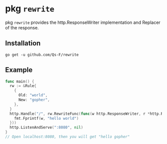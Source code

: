 # pkg `rewrite`

pkg `rewrite` provides the http.ResponseWriter implementation and Replacer of the response.

## Installation

`go get -u github.com/Qs-F/rewrite`

## Example

```go
func main() {
  rw := &Rule{
    {
      Old: "world",
      New: "gopher",
    },
  }
  http.Handle("/", rw.RewriteFunc(func(w http.ResponseWriter, r *http.Request) {
    fmt.Fprintf(w, "hello world")
  }))
  http.ListenAndServe(":8080", nil)
}
// Open localhost:8080, then you will get "hello gopher"
```
